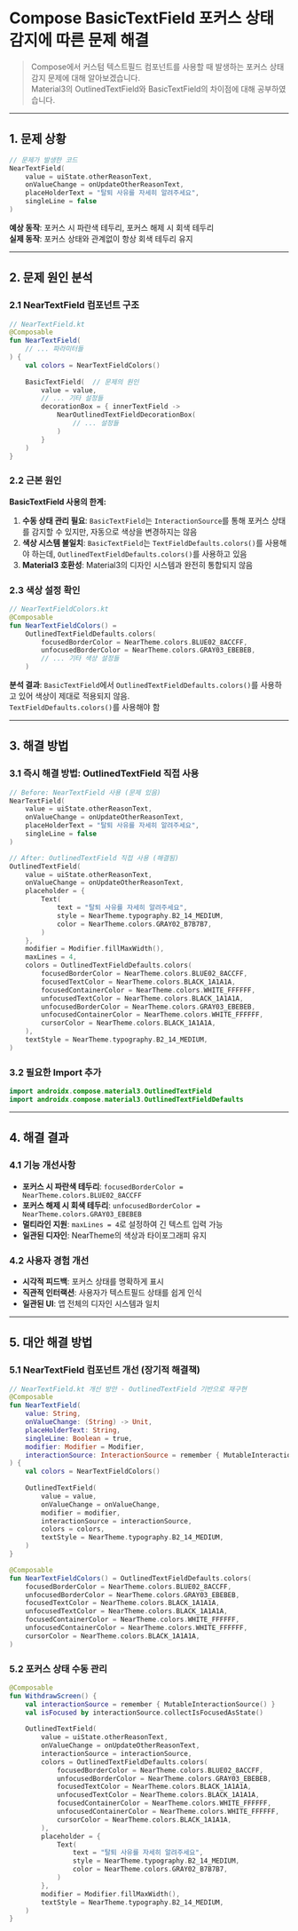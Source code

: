 # Compose BasicTextField 포커스 상태 감지에 따른 문제 해결

> Compose에서 커스텀 텍스트필드 컴포넌트를 사용할 때 발생하는 포커스 상태 감지 문제에 대해 알아보겠습니다.  
> Material3의 OutlinedTextField와 BasicTextField의 차이점에 대해 공부하였습니다.  

---

## 1. 문제 상황

```kotlin
// 문제가 발생한 코드
NearTextField(
    value = uiState.otherReasonText,
    onValueChange = onUpdateOtherReasonText,
    placeHolderText = "탈퇴 사유를 자세히 알려주세요",
    singleLine = false
)
```

**예상 동작**: 포커스 시 파란색 테두리, 포커스 해제 시 회색 테두리  
**실제 동작**: 포커스 상태와 관계없이 항상 회색 테두리 유지

---

## 2. 문제 원인 분석

### 2.1 NearTextField 컴포넌트 구조

```kotlin
// NearTextField.kt
@Composable
fun NearTextField(
    // ... 파라미터들
) {
    val colors = NearTextFieldColors()
    
    BasicTextField(  // 문제의 원인
        value = value,
        // ... 기타 설정들
        decorationBox = { innerTextField ->
            NearOutlinedTextFieldDecorationBox(
                // ... 설정들
            )
        }
    )
}
```

### 2.2 근본 원인

**BasicTextField 사용의 한계:**

1. **수동 상태 관리 필요**: `BasicTextField`는 `InteractionSource`를 통해 포커스 상태를 감지할 수 있지만, 자동으로 색상을 변경하지는 않음
2. **색상 시스템 불일치**: `BasicTextField`는 `TextFieldDefaults.colors()`를 사용해야 하는데, `OutlinedTextFieldDefaults.colors()`를 사용하고 있음
3. **Material3 호환성**: Material3의 디자인 시스템과 완전히 통합되지 않음

### 2.3 색상 설정 확인

```kotlin
// NearTextFieldColors.kt
@Composable
fun NearTextFieldColors() =
    OutlinedTextFieldDefaults.colors(
        focusedBorderColor = NearTheme.colors.BLUE02_8ACCFF,
        unfocusedBorderColor = NearTheme.colors.GRAY03_EBEBEB,
        // ... 기타 색상 설정들
    )
```

**분석 결과**: `BasicTextField`에서 `OutlinedTextFieldDefaults.colors()`를 사용하고 있어 색상이 제대로 적용되지 않음.   
`TextFieldDefaults.colors()`를 사용해야 함

---

## 3. 해결 방법

### 3.1 즉시 해결 방법: OutlinedTextField 직접 사용

```kotlin
// Before: NearTextField 사용 (문제 있음)
NearTextField(
    value = uiState.otherReasonText,
    onValueChange = onUpdateOtherReasonText,
    placeHolderText = "탈퇴 사유를 자세히 알려주세요",
    singleLine = false
)

// After: OutlinedTextField 직접 사용 (해결됨)
OutlinedTextField(
    value = uiState.otherReasonText,
    onValueChange = onUpdateOtherReasonText,
    placeholder = {
        Text(
            text = "탈퇴 사유를 자세히 알려주세요",
            style = NearTheme.typography.B2_14_MEDIUM,
            color = NearTheme.colors.GRAY02_B7B7B7,
        )
    },
    modifier = Modifier.fillMaxWidth(),
    maxLines = 4,
    colors = OutlinedTextFieldDefaults.colors(
        focusedBorderColor = NearTheme.colors.BLUE02_8ACCFF,
        focusedTextColor = NearTheme.colors.BLACK_1A1A1A,
        focusedContainerColor = NearTheme.colors.WHITE_FFFFFF,
        unfocusedTextColor = NearTheme.colors.BLACK_1A1A1A,
        unfocusedBorderColor = NearTheme.colors.GRAY03_EBEBEB,
        unfocusedContainerColor = NearTheme.colors.WHITE_FFFFFF,
        cursorColor = NearTheme.colors.BLACK_1A1A1A,
    ),
    textStyle = NearTheme.typography.B2_14_MEDIUM,
)
```

### 3.2 필요한 Import 추가

```kotlin
import androidx.compose.material3.OutlinedTextField
import androidx.compose.material3.OutlinedTextFieldDefaults
```

---

## 4. 해결 결과

### 4.1 기능 개선사항

- **포커스 시 파란색 테두리**: `focusedBorderColor = NearTheme.colors.BLUE02_8ACCFF`
- **포커스 해제 시 회색 테두리**: `unfocusedBorderColor = NearTheme.colors.GRAY03_EBEBEB`
- **멀티라인 지원**: `maxLines = 4`로 설정하여 긴 텍스트 입력 가능
- **일관된 디자인**: NearTheme의 색상과 타이포그래피 유지

### 4.2 사용자 경험 개선

- **시각적 피드백**: 포커스 상태를 명확하게 표시
- **직관적 인터랙션**: 사용자가 텍스트필드 상태를 쉽게 인식
- **일관된 UI**: 앱 전체의 디자인 시스템과 일치

---

## 5. 대안 해결 방법

### 5.1 NearTextField 컴포넌트 개선 (장기적 해결책)

```kotlin
// NearTextField.kt 개선 방안 - OutlinedTextField 기반으로 재구현
@Composable
fun NearTextField(
    value: String,
    onValueChange: (String) -> Unit,
    placeHolderText: String,
    singleLine: Boolean = true,
    modifier: Modifier = Modifier,
    interactionSource: InteractionSource = remember { MutableInteractionSource() }
) {
    val colors = NearTextFieldColors()
    
    OutlinedTextField(
        value = value,
        onValueChange = onValueChange,
        modifier = modifier,
        interactionSource = interactionSource,
        colors = colors,
        textStyle = NearTheme.typography.B2_14_MEDIUM,
    )
}

@Composable
fun NearTextFieldColors() = OutlinedTextFieldDefaults.colors(
    focusedBorderColor = NearTheme.colors.BLUE02_8ACCFF,
    unfocusedBorderColor = NearTheme.colors.GRAY03_EBEBEB,
    focusedTextColor = NearTheme.colors.BLACK_1A1A1A,
    unfocusedTextColor = NearTheme.colors.BLACK_1A1A1A,
    focusedContainerColor = NearTheme.colors.WHITE_FFFFFF,
    unfocusedContainerColor = NearTheme.colors.WHITE_FFFFFF,
    cursorColor = NearTheme.colors.BLACK_1A1A1A,
)
```

### 5.2 포커스 상태 수동 관리

```kotlin
@Composable
fun WithdrawScreen() {
    val interactionSource = remember { MutableInteractionSource() }
    val isFocused by interactionSource.collectIsFocusedAsState()
    
    OutlinedTextField(
        value = uiState.otherReasonText,
        onValueChange = onUpdateOtherReasonText,
        interactionSource = interactionSource,
        colors = OutlinedTextFieldDefaults.colors(
            focusedBorderColor = NearTheme.colors.BLUE02_8ACCFF,
            unfocusedBorderColor = NearTheme.colors.GRAY03_EBEBEB,
            focusedTextColor = NearTheme.colors.BLACK_1A1A1A,
            unfocusedTextColor = NearTheme.colors.BLACK_1A1A1A,
            focusedContainerColor = NearTheme.colors.WHITE_FFFFFF,
            unfocusedContainerColor = NearTheme.colors.WHITE_FFFFFF,
            cursorColor = NearTheme.colors.BLACK_1A1A1A,
        ),
        placeholder = {
            Text(
                text = "탈퇴 사유를 자세히 알려주세요",
                style = NearTheme.typography.B2_14_MEDIUM,
                color = NearTheme.colors.GRAY02_B7B7B7,
            )
        },
        modifier = Modifier.fillMaxWidth(),
        textStyle = NearTheme.typography.B2_14_MEDIUM,
    )
}
```
